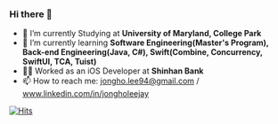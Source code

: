 ### Hi there 👋

- 🔭 I’m currently Studying at **University of Maryland, College Park**
- 🌱 I’m currently learning **Software Engineering(Master's Program), Back-end Engineering(Java, C#), Swift(Combine, Concurrency, SwiftUI, TCA, Tuist)**
- 🧑‍💻 Worked as an iOS Developer at **Shinhan Bank**
- 📫 How to reach me: jongho.lee94@gmail.com / www.linkedin.com/in/jongholeejay

[![Hits](https://hits.seeyoufarm.com/api/count/incr/badge.svg?url=https%3A%2F%2Fgithub.com%2Fbazinga94&count_bg=%2379C83D&title_bg=%23555555&icon=&icon_color=%23E7E7E7&title=hits&edge_flat=false)](https://hits.seeyoufarm.com)
<!--
**bazinga94/bazinga94** is a ✨ _special_ ✨ repository because its `README.md` (this file) appears on your GitHub profile.

Here are some ideas to get you started:

- 🔭 I’m currently working on ...
- 🌱 I’m currently learning ...
- 👯 I’m looking to collaborate on ...
- 🤔 I’m looking for help with ...
- 💬 Ask me about ...
- 📫 How to reach me: ...
- 😄 Pronouns: ...
- ⚡ Fun fact: ...
-->
